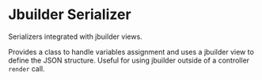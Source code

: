 # Jbuilder Serializer

Serializers integrated with jbuilder views.

Provides a class to handle variables assignment and uses a jbuilder view to define the JSON structure. Useful for using jbuilder outside of a controller `render` call.
